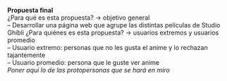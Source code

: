 **Propuesta final** <br>
¿Para qué es esta propuesta? → objetivo general
<br>
  – Desarrollar una página web que agrupe las distintas películas de Studio Ghibli
¿Para quiénes es esta propuesta? → usuarios extremos y usuarios promedio
<br>
– Usuario extremo: personas que no les gusta el anime y lo rechazan tajantemente
<br>
– Usuario promedio: persona que le guste ver anime
<br>
_Poner aqui lo de las protopersonas que se hará en miro_
